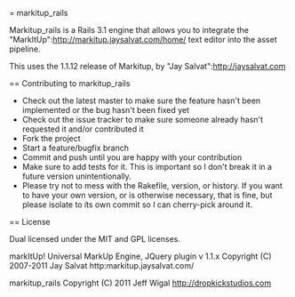= markitup_rails

Markitup_rails is a Rails 3.1 engine that allows you to integrate the "MarkItUp":http://markitup.jaysalvat.com/home/ text editor into the asset pipeline.

This uses the 1.1.12 release of Markitup, by "Jay Salvat":http://jaysalvat.com

== Contributing to markitup_rails
 
* Check out the latest master to make sure the feature hasn't been implemented or the bug hasn't been fixed yet
* Check out the issue tracker to make sure someone already hasn't requested it and/or contributed it
* Fork the project
* Start a feature/bugfix branch
* Commit and push until you are happy with your contribution
* Make sure to add tests for it. This is important so I don't break it in a future version unintentionally.
* Please try not to mess with the Rakefile, version, or history. If you want to have your own version, or is otherwise necessary, that is fine, but please isolate to its own commit so I can cherry-pick around it.


== License

Dual licensed under the MIT and GPL licenses.

markItUp! Universal MarkUp Engine, JQuery plugin
v 1.1.x
Copyright (C) 2007-2011 Jay Salvat http:markitup.jaysalvat.com/

markitup_rails 
Copyright (C) 2011 Jeff Wigal
http://dropkickstudios.com
